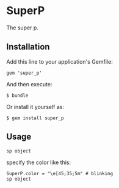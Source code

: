 # SuperP

The super p.

## Installation

Add this line to your application's Gemfile:

    gem 'super_p'

And then execute:

    $ bundle

Or install it yourself as:

    $ gem install super_p

## Usage

    sp object

specify the color like this:

    SuperP.color = "\e[45;35;5m" # blinking
    sp object
